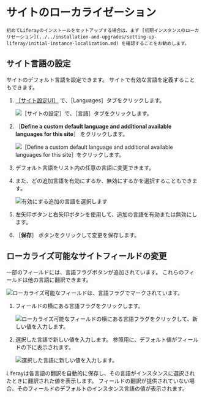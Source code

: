 # サイトのローカライゼーション

```{note}
初めてLiferayのインストールをセットアップする場合は、まず [初期インスタンスのローカリゼーション](../../installation-and-upgrades/setting-up-liferay/initial-instance-localization.md) を確認することをお勧めします。
```

<a name="configuring-site-languages" />

## サイト言語の設定

サイトのデフォルト言語を設定できます。 サイトで有効な言語を定義することもできます。

1. [［サイト設定UI］](./site-settings-ui-reference.md#language) で、［Languages］タブをクリックします。

   ![［サイトの設定］で、［言語］タブをクリックします。](./site-localization/images/01.png)

1. ［**Define a custom default language and additional available languages for this site**］ をクリックします。

   ![［Define a custom default language and additional available languages for this site］をクリックします。](./site-localization/images/02.png)

1. デフォルト言語をリスト内の任意の言語に変更できます。

1. また、どの追加言語を有効にするか、無効にするかを選択することもできます。

   ![有効にする追加の言語を選択します](./site-localization/images/03.png)

1. 左矢印ボタンと右矢印ボタンを使用して、追加の言語を有効または無効にします。

1. ［**保存**］ ボタンをクリックして変更を保存します。

<a name="modifying-localizable-site-fields" />

## ローカライズ可能なサイトフィールドの変更

一部のフィールドには、言語フラグボタンが追加されています。 これらのフィールドは他の言語に翻訳できます。

![ローカライズ可能なフィールドは、言語フラグでマークされています。](./site-localization/images/04.png)

1. フィールドの横にある言語フラグをクリックします。

   ![ローカライズ可能なフィールドの横にある言語フラグをクリックして、新しい値を入力します。](./site-localization/images/05.png)

1. 選択した言語で新しい値を入力します。 参照用に、デフォルト値がフィールドの下に表示されます。

   ![選択した言語に新しい値を入力します。](./site-localization/images/06.png)

Liferayは各言語の翻訳を自動的に保存し、その言語がインスタンスに選択されたときに翻訳された値を表示します。 フィールドの翻訳が提供されていない場合、そのフィールドのデフォルトのインスタンス言語の値が表示されます。
